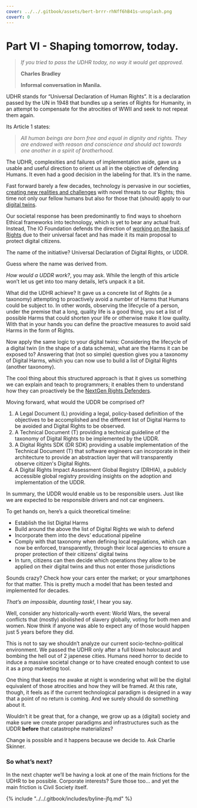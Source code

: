 ```yaml
---
cover: ../../.gitbook/assets/bert-brrr-rhNff6hB41s-unsplash.png
coverY: 0
---
```


# Part VI - Shaping tomorrow, today.

> _If you tried to pass the UDHR today, no way it would get approved._
>
> **Charles Bradley**
>
> **Informal conversation in Manila.**

UDHR stands for “Universal Declaration of Human Rights”. It is a declaration passed by the UN in 1948 that bundles up a series of Rights for Humanity, in an attempt to compensate for the atrocities of WWII and seek to not repeat them again.

Its Article 1 states:

> _All human beings are born free and equal in dignity and rights. They are endowed with reason and conscience and should act towards one another in a spirit of brotherhood._

The UDHR, complexities and failures of implementation aside, gave us a usable and useful direction to orient us all in the objective of defending Humans. It even had a good decision in the labeling for that. It’s in the name.

Fast forward barely a few decades, technology is pervasive in our societies, [creating new realities and challenges](https://www.digitalnewsasia.com/insights/penny-your-bytes-part-1-about-dcdr) with novel threats to our Rights; this time not only our fellow humans but also for those that (should) apply to our [digital twins](https://www.digitalnewsasia.com/insights/penny-your-bytes-nature-data).

Our societal response has been predominantly to find ways to shoehorn Ethical frameworks into technology, which is yet to bear any actual fruit. Instead, The IO Foundation defends the direction of [working on the basis of Rights](https://www.digitalnewsasia.com/insights/penny-your-bytes-ditching-ethics-embracing-rights) due to their universal facet and has made it its main proposal to protect digital citizens.

The name of the initiative? Universal Declaration of Digital Rights, or UDDR.

Guess where the name was derived from.

_How would a UDDR work?_, you may ask. While the length of this article won’t let us get into too many details, let’s unpack it a bit.

What did the UDHR achieve? It gave us a concrete list of Rights (ie a taxonomy) attempting to proactively avoid a number of Harms that Humans could be subject to. In other words, observing the lifecycle of a person, under the premise that a long, quality life is a good thing, you set a list of possible Harms that could shorten your life or otherwise make it low quality. With that in your hands you can define the proactive measures to avoid said Harms in the form of Rights.

Now apply the same logic to your digital twins: Considering the lifecycle of a digital twin (in the shape of a data schema), what are the Harms it can be exposed to? Answering that (not so simple) question gives you a taxonomy of Digital Harms, which you can now use to build a list of Digital Rights (another taxonomy).

The cool thing about this structured approach is that it gives us something we can explain and teach to programmers; it enables them to understand how they can proactively be the [NextGen Rights Defenders](https://www.digitalnewsasia.com/insights/penny-your-bytes-programmers-must-not-play-digital-god).

Moving forward, what would the UDDR be comprised of?

1. A Legal Document (L) providing a legal, policy-based definition of the objectives to be accomplished and the different list of Digital Harms to be avoided and Digital Rights to be observed.
2. A Technical Document (T) providing a technical guideline of the taxonomy of Digital Rights to be implemented by the UDDR.
3. A Digital Rights SDK (DR SDK) providing a usable implementation of the Technical Document (T) that software engineers can incorporate in their architecture to provide an abstraction layer that will transparently observe citizen's Digital Rights.
4. A Digital Rights Impact Assessment Global Registry (DRHIA), a publicly accessible global registry providing insights on the adoption and implementation of the UDDR.

In summary, the UDDR would enable us to be responsible users. Just like we are expected to be responsible drivers and not car engineers.

To get hands on, here’s a quick theoretical timeline:

* Establish the list Digital Harms
* Build around the above the list of Digital Rights we wish to defend
* Incorporate them into the devs’ educational pipeline
* Comply with that taxonomy when defining local regulations, which can now be enforced, transparently, through their local agencies to ensure a proper protection of their citizens’ digital twins
* In turn, citizens can then decide which operations they allow to be applied on their digital twins and thus not enter those jurisdictions

Sounds crazy? Check how your cars enter the market; or your smartphones for that matter. This is pretty much a model that has been tested and implemented for decades.

_That’s an impossible, daunting task!_, I hear you say.

Well, consider any historically-worth event: World Wars, the several conflicts that (mostly) abolished of slavery globally, voting for both men and women. Now think if anyone was able to expect any of those would happen just 5 years before they did.

This is not to say we shouldn’t analyze our current socio-techno-political environment. We passed the UDHR only after a full blown holocaust and bombing the hell out of 2 japenese cities. Humans need horror to decide to induce a massive societal change or to have created enough context to use it as a prop marketing tool.

One thing that keeps me awake at night is wondering what will be the digital equivalent of those atrocities and how they will be framed. At this rate, though, it feels as if the current technological paradigm is designed in a way that a point of no return is coming. And we surely should do something about it.

Wouldn’t it be great that, for a change, we grow up as a (digital) society and make sure we create proper paradigms and infrastructures such as the UDDR **before** that catastrophe materializes?

Change is possible and it happens because we decide to. Ask Charlie Skinner.

### So what’s next? <a href="#e5fe0fb6-d95b-4b0c-b9b0-1b3ea38fa62a" id="e5fe0fb6-d95b-4b0c-b9b0-1b3ea38fa62a"></a>

In the next chapter we’ll be having a look at one of the main frictions for the UDHR to be possible. Corporate interests? Sure those too… and yet the main friction is Civil Society itself.



{% include "../../.gitbook/includes/byline-jfq.md" %}

